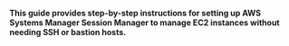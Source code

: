 
**This guide provides step-by-step instructions for setting up AWS Systems Manager Session Manager to manage EC2 instances without needing SSH or bastion hosts.**
